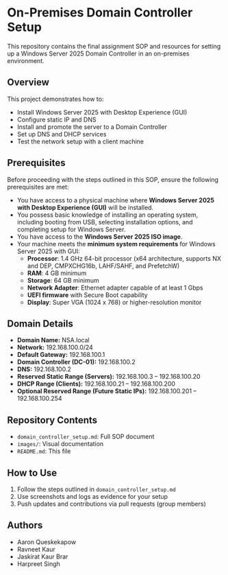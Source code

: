 # On-Premises Domain Controller Setup

This repository contains the final assignment SOP and resources for setting up a Windows Server 2025 Domain Controller in an on-premises environment.

## Overview
This project demonstrates how to:
- Install Windows Server 2025 with Desktop Experience (GUI)
- Configure static IP and DNS
- Install and promote the server to a Domain Controller
- Set up DNS and DHCP services
- Test the network setup with a client machine

## Prerequisites
Before proceeding with the steps outlined in this SOP, ensure the following prerequisites are met:

- You have access to a physical machine where **Windows Server 2025 with Desktop Experience (GUI)** will be installed.
- You possess basic knowledge of installing an operating system, including booting from USB, selecting installation options, and completing setup for Windows Server.
- You have access to the **Windows Server 2025 ISO image**.
- Your machine meets the **minimum system requirements** for Windows Server 2025 with GUI:
  - **Processor**: 1.4 GHz 64-bit processor (x64 architecture, supports NX and DEP, CMPXCHG16b, LAHF/SAHF, and PrefetchW)
  - **RAM**: 4 GB minimum
  - **Storage**: 64 GB minimum
  - **Network Adapter**: Ethernet adapter capable of at least 1 Gbps
  - **UEFI firmware** with Secure Boot capability
  - **Display**: Super VGA (1024 x 768) or higher-resolution monitor

## Domain Details
- **Domain Name:** NSA.local  
- **Network:** 192.168.100.0/24
- **Default Gateway:** 192.168.100.1
- **Domain Controller (DC-01):** 192.168.100.2
- **DNS:** 192.168.100.2
- **Reserved Static Range (Servers):** 192.168.100.3 – 192.168.100.20
- **DHCP Range (Clients):** 192.168.100.21 – 192.168.100.200
- **Optional Reserved Range (Future Static IPs):** 192.168.100.201 – 192.168.100.254

## Repository Contents
- `domain_controller_setup.md`: Full SOP document
- `images/`: Visual documentation
- `README.md`: This file

## How to Use
1. Follow the steps outlined in `domain_controller_setup.md`
2. Use screenshots and logs as evidence for your setup
3. Push updates and contributions via pull requests (group members)

## Authors
- Aaron Queskekapow  
- Ravneet Kaur
- Jaskirat Kaur Brar
- Harpreet Singh
